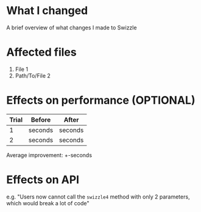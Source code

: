 # What I changed

A brief overview of what changes I made to Swizzle

# Affected files

1. File 1
2. Path/To/File 2

# Effects on performance (OPTIONAL)

| Trial       | Before      | After       |
| ----------- | ----------- | ----------- |
| 1           | seconds     | seconds     |
| 2           | seconds     | seconds     |

Average improvement: +-seconds

# Effects on API

e.g. "Users now cannot call the `swizzle4` method with only 2 parameters, which would break a lot of code"
